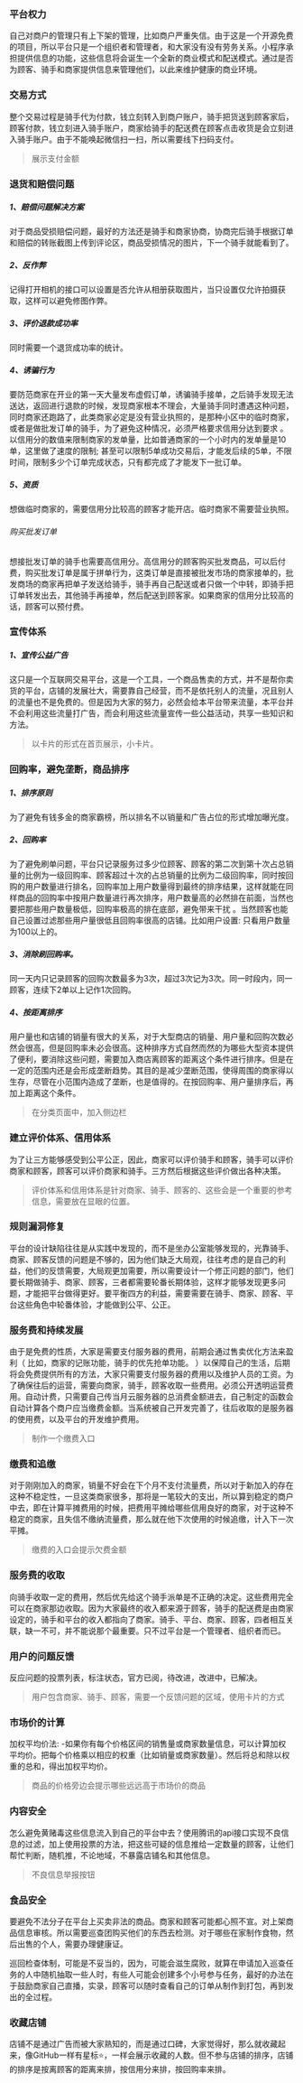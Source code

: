 ### 平台权力

自己对商户的管理只有上下架的管理，比如商户严重失信。由于这是一个开源免费的项目，所以平台只是一个组织者和管理者，和大家没有没有劳务关系。小程序承担提供信息的功能，这些信息将会诞生一个全新的商业模式和配送模式。通过是否为顾客、骑手和商家提供信息来管理他们，以此来维护健康的商业环境。

### 交易方式

整个交易过程是骑手代为付款，钱立刻转入到商户账户，骑手把货送到顾客家后，顾客付款，钱立刻进入骑手账户，商家给骑手的配送费在顾客点击收货是会立刻进入骑手账户。由于不能唤起微信扫一扫，所以需要线下扫码支付。

> 展示支付金额

### 退货和赔偿问题

##### 1、赔偿问题解决方案

对于商品受损赔偿问题，最好的方法还是骑手和商家协商，协商完后骑手根据订单和赔偿的转账截图上传到评论区，商品受损情况的图片，下一个骑手就能看到了。

##### 2、反作弊

记得打开相机的接口可以设置是否允许从相册获取图片，当只设置仅允许拍摄获取，这样可以避免修图作弊。

##### 3、评价退款成功率

同时需要一个退货成功率的统计。

##### 4、诱骗行为

要防范商家在开业的第一天大量发布虚假订单，诱骗骑手接单，之后骑手发现无法送达，返回进行退款的时候，发现商家根本不理会，大量骑手同时遭遇这种问题，同时商家还跑路了，此类商家必定是没有营业执照的，是那种小区中的临时商家，或者是做批发订单的骑手，为了避免这种情况，必须严格要求信用分达到要求 。以信用分的数值来限制商家的发单量，比如普通商家的一个小时内的发单量是10单，这里做了速度的限制; 甚至可以限制5单成功交易后，才能发后续的5单，不限时间，限制多少个订单完成状态，只有都完成了才能发下一批订单。

##### 5、资质

想做临时商家的，需要信用分比较高的顾客才能开店。临时商家不需要营业执照。

###### 购买批发订单

想接批发订单的骑手也需要高信用分。高信用分的顾客购买批发商品，可以后付费，购买批发订单是属于拼单行为，这类订单是直接被批发市场的商家接单的，批发商场的商家再把单子发送给骑手，骑手再自己配送或者只做一个中转，即骑手把订单转发出去，其他骑手再接单，然后配送到顾客家。如果商家的信用分比较高的话，顾客可以预付费。



### 宣传体系

##### 1、宣传公益广告

这只是一个互联网交易平台，这是一个工具，一个商品售卖的方式，并不是帮你卖货的平台，店铺的发展壮大，需要靠自己经营，而不是依托别人的流量，况且别人的流量也不是免费的。但是因为大家的努力，必然会给本平台带来流量，本平台并不会利用这些流量打广告，而会利用这些流量宣传一些公益活动，共享一些知识和方法。

> 以卡片的形式在首页展示，小卡片。

### 回购率，避免垄断，商品排序

##### 1、排序原则

为了避免有钱多金的商家霸榜，所以排名不以销量和广告占位的形式增加曝光度。

##### 2、回购率

为了避免刷单问题，平台只记录服务过多少位顾客、顾客的第二次到第十次占总销量的比例为一级回购率、顾客超过十次的占总销量的比例为二级回购率，同时按回购的用户数量进行排名，回购率加上用户数量得到最终的排序结果，这样就能在同样商品的回购率中按用户数量进行再次排序，用户数量高的必然排在前面，当然也要把那些用户数量极低，回购率极高的排在底部，避免带来干扰 。当然顾客也能自己设置过滤那些用户量很低且回购率很高的店铺。比如用户设置: 只看用户数量为100以上的。

##### 3、消除刷回购率。

同一天内只记录顾客的回购次数最多为3次，超过3次记为3次。同一时段内，同一顾客，连续下2单以上记作1次回购。

##### 4、按距离排序

用户量也和店铺的销量有很大的关系，对于大型商店的销量、用户量和回购次数必然会很高，但是回购率未必会很高。这种排序方式自然而然的为哪些大型资本提供了便利，要消除这些问题，需要加入商店离顾客的距离这个条件进行排序。但是在一定的范围内还是会形成垄断趋势。其目的是减少垄断范围，使得周围的商家得以生存，尽管在小范围内造成了垄断，也是值得的。在按回购率、用户量排序后，再加上距离这个条件。

> 在分类页面中，加入侧边栏
>

### 建立评价体系、信用体系

为了让三方能够感受到公平公正，因此，商家可以评价骑手和顾客，骑手可以评价商家和顾客，顾客可以评价商家和骑手。三方然后根据这些评价做出各种决策。

> 评价体系和信用体系是针对商家、骑手、顾客的、这些会是一个重要的参考信息，需要放在显眼的位置。
>

### 规则漏洞修复

平台的设计缺陷往往是从实践中发现的，而不是坐办公室能够发现的，光靠骑手、商家、顾客反馈的问题是不够的，因为他们缺乏大局观，往往考虑的是自己的利益，他们的反馈需要，大局观更加需要，所以需要设计一个修正问题的部门，他们要长期做骑手、商家、顾客，三者都需要轮番长期体验，这样才能够发现更多问题，才能把平台做得更好。要平衡四方的利益，需要需要在骑手、商家、顾客、平台这些角色中轮番体验，才能做到公平、公正。

### 服务费和持续发展

由于是免费的性质，大家是需要支付服务器的费用，前期会通过售卖优化方法来盈利（  比如，商家的记账功能，骑手的优先抢单功能。 ）以保障自己的生活，后期将会免费提供所有的方法，大家只需要支付服务器的费用以及维护人员的工资。为了确保往后的运营，需要向商家，骑手，顾客收取一些费用。必须公开透明运营费用。自动计费，只需要自己传当月云服务器的总消费金额进去，自己制定的函数会自动计算各个商户应当缴费金额。当系统被自己开发完善了，往后收取的是服务器的使用费，以及平台的开发维护费用。

> 制作一个缴费入口

### 缴费和追缴

对于刚刚加入的商家，销量不好会在下个月不支付流量费，所以对于新加入的存在这种不稳定性，一旦这类商家很多，那将是一笔较大的支出，所以算到稳定的商户中去，即在计算平摊费用的时候，把费用平摊给哪些信用良好的商家，对于这种不稳定的商家，且失信不缴纳流量费，那么就在他下次使用的时候追缴，计入下一次平摊。

> 缴费的入口会提示欠费金额

### 服务费的收取

向骑手收取一定的费用，然后优先给这个骑手派单是不正确的决定。这些费用完全可以在商家那边收取。因为大家最终的收入都来源于顾客，骑手的配送费是由商家设定的，骑手和平台的收入都指向了商家。骑手、平台、商家、顾客，四者相互关联，缺一不可，并不能说那个最重要。只不过平台是一个管理者、组织者而已。

### 用户的问题反馈

反应问题的投票列表，标注状态，官方已阅，待改进，改进中，已解决。

> 用户包含商家、骑手、顾客，需要一个反馈问题的区域，使用卡片的方式

### 市场价的计算

加权平均价法:  -如果你有每个价格区间的销售量或商家数量信息，可以计算加权平均价。把每个价格乘以相应的权重（比如销量或商家数量）。然后将总和除以权重的总和，得出加权平均价。

> 商品的价格旁边会提示哪些远远高于市场价的商品

### 内容安全

怎么避免黄赌毒这些信息流入到自己的平台中去？使用腾讯的api接口实现不良信息的过滤，加上使用投票的方法，把这些可疑的信息推给一定数量的顾客，让他们帮忙判断，随机推，不论地域，不暴露店铺名和其他信息。

> 不良信息举报按钮

### 食品安全

要避免不法分子在平台上买卖非法的商品。商家和顾客可能都心照不宣。对上架商品信息审核。所以需要巡查团购买他们的东西去检测。对于哪些在家制作食物，然后出售的个人，需要办理健康证。

巡回检查体制，可能是不妥当的，因为，可能会滋生腐败，就算在申请加入巡查任务的人中随机抽取一些人时，有些人可能会创建多个小号参与任务，最好的办法在于鼓励商家自己直播，实录，顾客可以随时查看自己的订单从制作到打包，再到发出的全过程。

### 收藏店铺

店铺不是通过广告而被大家熟知的，而是通过口碑，大家觉得好，那么就收藏起来，像GitHub一样有星标⭐，一样会展示收藏的人数。但不参与店铺的排序，店铺的排序是按离顾客的距离来排，按信用分来排，按回购率来排。